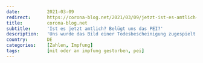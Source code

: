 ```yaml
---
date:          2021-03-09
redirect:      https://corona-blog.net/2021/03/09/jetzt-ist-es-amtlich-das-pei-beluegt-uns/
title:         corona-blog.net
subtitle:      'Ist es jetzt amtlich? Belügt uns das PEI?'
description:   'Uns wurde das Bild einer Todesbescheinigung zugespielt – unterschrieben und mit Arztstempel. Was das Paul-Ehrlich-Institut verheimlicht, kommt nun langsam…'
country:       DE
categories:    [Zahlen, Impfung]
tags:          [mit oder an impfung gestorben, pei]
---
```

